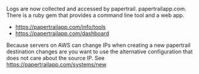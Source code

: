 Logs are now collected and accessed by papertrail. papertrailapp.com. There is a ruby gem that provides a command line tool and a web app.

* https://papertrailapp.com/info/tools
* https://papertrailapp.com/dashboard

Because servers on AWS can change IPs when creating a new papertrail destination changes are you want to use the alternative configuration that does not care about the source IP. See https://papertrailapp.com/systems/new 
